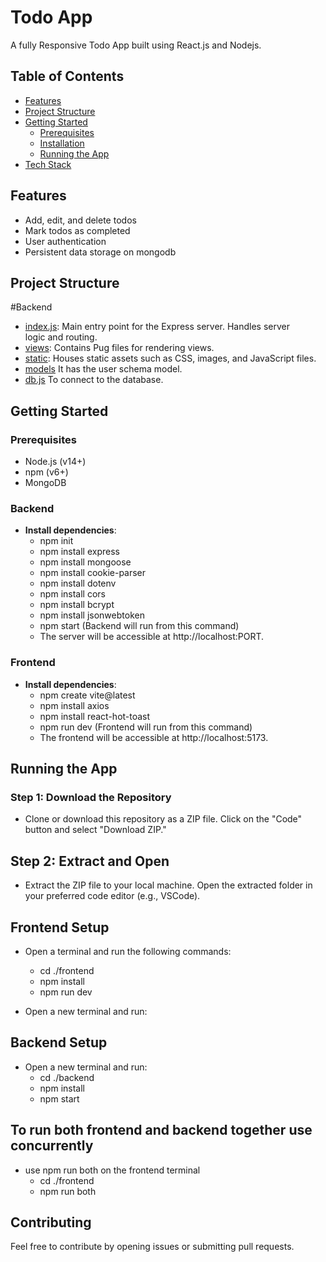 # Todo App
A fully Responsive Todo App built using React.js and Nodejs.

## Table of Contents

- [Features](#features)
- [Project Structure](#project-structure)
- [Getting Started](#getting-started)
  - [Prerequisites](#prerequisites)
  - [Installation](#installation)
  - [Running the App](#running-the-app)
- [Tech Stack](#tech-stack)

## Features

- Add, edit, and delete todos
- Mark todos as completed
- User authentication
- Persistent data storage on mongodb

## Project Structure

#Backend
- [index.js](./index.js): Main entry point for the Express server. Handles server   
                      logic and routing.
- [views](./views): Contains Pug files for rendering views.
- [static](./static): Houses static assets such as CSS, images, and JavaScript 
                      files.
- [models](./models) It has the user schema model.
- [db.js](./db.js) To connect to the database.


## Getting Started

### Prerequisites

- Node.js (v14+)
- npm (v6+)
- MongoDB

### Backend
- **Install dependencies**:
  - npm init
  - npm install express
  - npm install mongoose
  - npm install cookie-parser
  - npm install dotenv
  - npm install cors
  - npm install bcrypt
  - npm install jsonwebtoken
  - npm start (Backend will run from this command)
  - The server will be accessible at http://localhost:PORT.

### Frontend
- **Install dependencies**:
  - npm create vite@latest
  - npm install axios
  - npm install react-hot-toast
  - npm run dev (Frontend will run from this command)
  - The frontend will be accessible at http://localhost:5173.
    
## Running the App
### Step 1: Download the Repository

 - Clone or download this repository as a ZIP file. Click on the "Code" button and select "Download ZIP."

## Step 2: Extract and Open

 - Extract the ZIP file to your local machine. Open the extracted folder in your preferred code editor (e.g., VSCode).

## Frontend Setup

 - Open a terminal and run the following commands:
      - cd ./frontend     
      - npm install
      - npm run dev
      
 - Open a new terminal and run:
   
## Backend Setup

 - Open a new terminal and run:
     - cd ./backend
     - npm install
     - npm start

## To run both frontend and backend together use concurrently

 - use npm run both on the frontend terminal
      - cd ./frontend
      - npm run both 
  
## Contributing
Feel free to contribute by opening issues or submitting pull requests.
